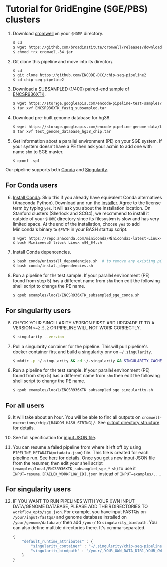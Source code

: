# Tutorial for GridEngine (SGE/PBS) clusters

1. Download [cromwell](https://github.com/broadinstitute/cromwell) on your `$HOME` directory.
    ```bash
    $ cd 
    $ wget https://github.com/broadinstitute/cromwell/releases/download/34/cromwell-34.jar
    $ chmod +rx cromwell-34.jar
    ```

2. Git clone this pipeline and move into its directory.
    ```bash
    $ cd
    $ git clone https://github.com/ENCODE-DCC/chip-seq-pipeline2
    $ cd chip-seq-pipeline2
    ```

3. Download a SUBSAMPLED (1/400) paired-end sample of [ENCSR936XTK](https://www.encodeproject.org/experiments/ENCSR936XTK/).
    ```bash
    $ wget https://storage.googleapis.com/encode-pipeline-test-samples/encode-chip-seq-pipeline/ENCSR936XTK/ENCSR936XTK_fastq_subsampled.tar
    $ tar xvf ENCSR936XTK_fastq_subsampled.tar
    ```

4. Download pre-built genome database for hg38.
    ```bash
    $ wget https://storage.googleapis.com/encode-pipeline-genome-data/test_genome_database_hg38_chip.tar
    $ tar xvf test_genome_database_hg38_chip.tar
    ```

5. Get information about a parallel environment (PE) on your SGE system. If your system doesn't have a PE then ask your admin to add one with name `shm` to SGE master. 
    ```
    $ qconf -spl
    ```

Our pipeline supports both [Conda](https://conda.io/docs/) and [Singularity](https://singularity.lbl.gov/).

## For Conda users

6. [Install Conda](https://conda.io/miniconda.html). Skip this if you already have equivalent Conda alternatives (Anaconda Python). Download and run the [installer](https://repo.anaconda.com/miniconda/Miniconda3-latest-Linux-x86_64.sh). Agree to the license term by typing `yes`. It will ask you about the installation location. On Stanford clusters (Sherlock and SCG4), we recommend to install it outside of your `$HOME` directory since its filesystem is slow and has very limited space. At the end of the installation, choose `yes` to add Miniconda's binary to `$PATH` in your BASH startup script.
    ```bash
    $ wget https://repo.anaconda.com/miniconda/Miniconda3-latest-Linux-x86_64.sh
    $ bash Miniconda3-latest-Linux-x86_64.sh
    ```

7. Install Conda dependencies.
    ```bash
    $ bash conda/uninstall_dependencies.sh  # to remove any existing pipeline env
    $ bash conda/install_dependencies.sh
    ```

8. Run a pipeline for the test sample. If your parallel environment (PE) found from step 5) has a different name from `shm` then edit the following shell script to change the PE name.
    ```bash
    $ qsub examples/local/ENCSR936XTK_subsampled_sge_conda.sh
    ```

## For singularity users

6. CHECK YOUR SINGULARITY VERSION FIRST AND UPGRADE IT TO A VERSION `>=2.5.2` OR PIPELINE WILL NOT WORK CORRECTLY.
    ```bash
    $ singularity --version
    ```

7. Pull a singularity container for the pipeline. This will pull pipeline's docker container first and build a singularity one on `~/.singularity`.
    ```bash
    $ mkdir -p ~/.singularity && cd ~/.singularity && SINGULARITY_CACHEDIR=~/.singularity SINGULARITY_PULLFOLDER=~/.singularity singularity pull --name chip-seq-pipeline-v1.1.6.simg -F docker://quay.io/encode-dcc/chip-seq-pipeline:v1.1.6
    ```

8. Run a pipeline for the test sample. If your parallel environment (PE) found from step 5) has a different name from `shm` then edit the following shell script to change the PE name.
    ```bash
    $ qsub examples/local/ENCSR936XTK_subsampled_sge_singularity.sh
    ```

## For all users

9. It will take about an hour. You will be able to find all outputs on `cromwell-executions/chip/[RANDOM_HASH_STRING]/`. See [output directory structure](output.md) for details.

10. See full specification for [input JSON file](input.md).

11. You can resume a failed pipeline from where it left off by using `PIPELINE_METADATA`(`metadata.json`) file. This file is created for each pipeline run. See [here](../utils/resumer/README.md) for details. Once you get a new input JSON file from the resumer, then edit your shell script (`examples/local/ENCSR936XTK_subsampled_sge_*.sh`) to use it `INPUT=resume.[FAILED_WORKFLOW_ID].json` instead of `INPUT=examples/...`.

## For singularity users

12. IF YOU WANT TO RUN PIPELINES WITH YOUR OWN INPUT DATA/GENOME DATABASE, PLEASE ADD THEIR DIRECTORIES TO `workflow_opts/sge.json`. For example, you have input FASTQs on `/your/input/fastqs/` and genome database installed on `/your/genome/database/` then add `/your/` to `singularity_bindpath`. You can also define multiple directories there. It's comma-separated.
    ```javascript
    {
        "default_runtime_attributes" : {
            "singularity_container" : "~/.singularity/chip-seq-pipeline-v1.1.6.simg",
            "singularity_bindpath" : "/your/,YOUR_OWN_DATA_DIR1,YOUR_OWN_DATA_DIR2,..."
        }
    }
    ```
